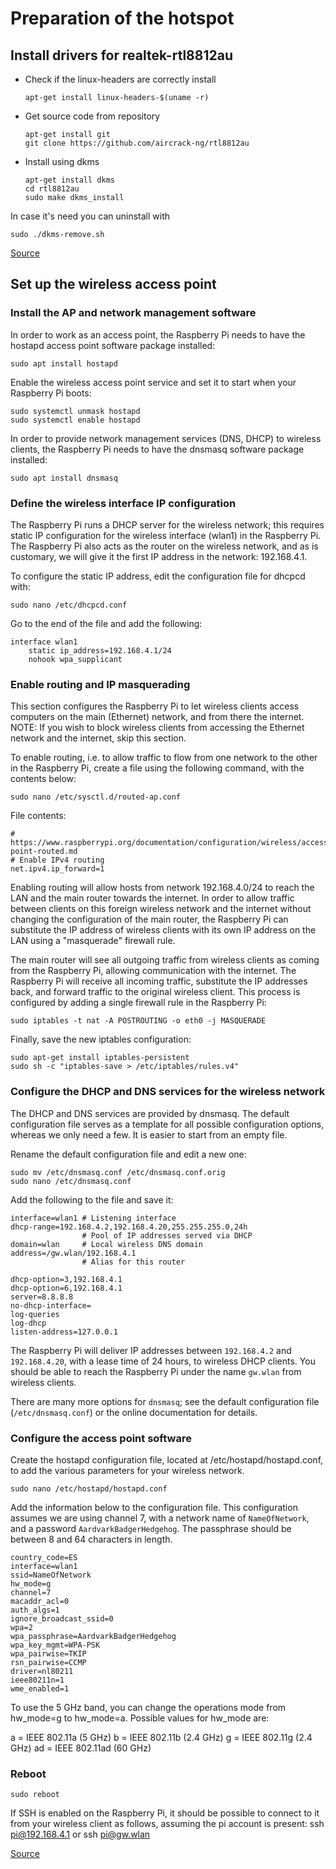 # Preparation of the hotspot

## Install drivers for realtek-rtl8812au

- Check if the linux-headers are correctly install

  ```
  apt-get install linux-headers-$(uname -r)
  ```

- Get source code from repository

  ```
  apt-get install git
  git clone https://github.com/aircrack-ng/rtl8812au
  ```

- Install using dkms
  ```
  apt-get install dkms
  cd rtl8812au
  sudo make dkms_install
  ```

In case it's need you can uninstall with

```
sudo ./dkms-remove.sh
```

[Source](https://kalitut.com/how-to-install-rtl8812au/)

## Set up the wireless access point

### Install the AP and network management software

In order to work as an access point, the Raspberry Pi needs to have the hostapd access point software package installed:

```
sudo apt install hostapd
```

Enable the wireless access point service and set it to start when your Raspberry Pi boots:

```
sudo systemctl unmask hostapd
sudo systemctl enable hostapd
```

In order to provide network management services (DNS, DHCP) to wireless clients, the Raspberry Pi needs to have the dnsmasq software package installed:

```
sudo apt install dnsmasq
```

### Define the wireless interface IP configuration

The Raspberry Pi runs a DHCP server for the wireless network; this requires static IP configuration for the wireless interface (wlan1) in the Raspberry Pi. The Raspberry Pi also acts as the router on the wireless network, and as is customary, we will give it the first IP address in the network: 192.168.4.1.

To configure the static IP address, edit the configuration file for dhcpcd with:

```
sudo nano /etc/dhcpcd.conf
```

Go to the end of the file and add the following:

```
interface wlan1
    static ip_address=192.168.4.1/24
    nohook wpa_supplicant
```

### Enable routing and IP masquerading

This section configures the Raspberry Pi to let wireless clients access computers on the main (Ethernet) network, and from there the internet. NOTE: If you wish to block wireless clients from accessing the Ethernet network and the internet, skip this section.

To enable routing, i.e. to allow traffic to flow from one network to the other in the Raspberry Pi, create a file using the following command, with the contents below:

```
sudo nano /etc/sysctl.d/routed-ap.conf
```

File contents:

```
# https://www.raspberrypi.org/documentation/configuration/wireless/access-point-routed.md
# Enable IPv4 routing
net.ipv4.ip_forward=1
```

Enabling routing will allow hosts from network 192.168.4.0/24 to reach the LAN and the main router towards the internet. In order to allow traffic between clients on this foreign wireless network and the internet without changing the configuration of the main router, the Raspberry Pi can substitute the IP address of wireless clients with its own IP address on the LAN using a "masquerade" firewall rule.

The main router will see all outgoing traffic from wireless clients as coming from the Raspberry Pi, allowing communication with the internet.
The Raspberry Pi will receive all incoming traffic, substitute the IP addresses back, and forward traffic to the original wireless client.
This process is configured by adding a single firewall rule in the Raspberry Pi:

```
sudo iptables -t nat -A POSTROUTING -o eth0 -j MASQUERADE
```

Finally, save the new iptables configuration:

```
sudo apt-get install iptables-persistent
sudo sh -c "iptables-save > /etc/iptables/rules.v4"
```

### Configure the DHCP and DNS services for the wireless network

The DHCP and DNS services are provided by dnsmasq. The default configuration file serves as a template for all possible configuration options, whereas we only need a few. It is easier to start from an empty file.

Rename the default configuration file and edit a new one:

```
sudo mv /etc/dnsmasq.conf /etc/dnsmasq.conf.orig
sudo nano /etc/dnsmasq.conf
```

Add the following to the file and save it:

```
interface=wlan1 # Listening interface
dhcp-range=192.168.4.2,192.168.4.20,255.255.255.0,24h
                # Pool of IP addresses served via DHCP
domain=wlan     # Local wireless DNS domain
address=/gw.wlan/192.168.4.1
                # Alias for this router

dhcp-option=3,192.168.4.1
dhcp-option=6,192.168.4.1
server=8.8.8.8
no-dhcp-interface=
log-queries
log-dhcp
listen-address=127.0.0.1
```

The Raspberry Pi will deliver IP addresses between `192.168.4.2` and `192.168.4.20`, with a lease time of 24 hours, to wireless DHCP clients. You should be able to reach the Raspberry Pi under the name `gw.wlan` from wireless clients.

There are many more options for `dnsmasq`; see the default configuration file (`/etc/dnsmasq.conf`) or the online documentation for details.

### Configure the access point software

Create the hostapd configuration file, located at /etc/hostapd/hostapd.conf, to add the various parameters for your wireless network.

```
sudo nano /etc/hostapd/hostapd.conf
```

Add the information below to the configuration file. This configuration assumes we are using channel 7, with a network name of `NameOfNetwork`, and a password `AardvarkBadgerHedgehog`. The passphrase should be between 8 and 64 characters in length.

```
country_code=ES
interface=wlan1
ssid=NameOfNetwork
hw_mode=g
channel=7
macaddr_acl=0
auth_algs=1
ignore_broadcast_ssid=0
wpa=2
wpa_passphrase=AardvarkBadgerHedgehog
wpa_key_mgmt=WPA-PSK
wpa_pairwise=TKIP
rsn_pairwise=CCMP
driver=nl80211
ieee80211n=1
wme_enabled=1
```

To use the 5 GHz band, you can change the operations mode from hw_mode=g to hw_mode=a. Possible values for hw_mode are:

a = IEEE 802.11a (5 GHz)
b = IEEE 802.11b (2.4 GHz)
g = IEEE 802.11g (2.4 GHz)
ad = IEEE 802.11ad (60 GHz)

### Reboot

```
sudo reboot
```

If SSH is enabled on the Raspberry Pi, it should be possible to connect to it from your wireless client as follows, assuming the pi account is present: ssh pi@192.168.4.1 or ssh pi@gw.wlan

[Source](https://www.raspberrypi.org/documentation/configuration/wireless/access-point-routed.md)
